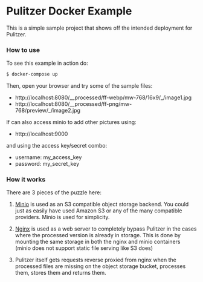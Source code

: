 # Pulitzer Docker Example

This is a simple sample project that shows off the intended deployment for Pulitzer.

### How to use

To see this example in action do:
```bash
$ docker-compose up
```

Then, open your browser and try some of the sample files:
 - http://localhost:8080/__processed/ff-webp/mw-768/16x9/_/image1.jpg
 - http://localhost:8080/__processed/ff-png/mw-768/preview/_/image2.jpg

If can also access minio to add other pictures using:
 - http://localhost:9000

and using the access key/secret combo:
 - username: my_access_key
 - password: my_secret_key

### How it works
There are 3 pieces of the puzzle here:

1. [Minio](https://github.com/minio/minio) is used as an S3 compatible object storage backend.
   You could just as easily have used Amazon S3 or any of the many compatible providers. Minio is used for simplicity.

2. [Nginx](https://nginx.org/en/) is used as a web server to completely bypass Pulitzer in the cases where the processed version is already in storage. This is done by mounting the same storage in both the nginx and minio containers (minio does not support static file serving like S3 does)

3. Pulitzer itself gets requests reverse proxied from nginx when the processed files are missing on the object storage bucket, processes them, stores them and returns them.
